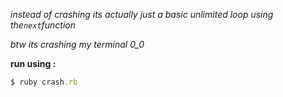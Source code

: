_instead of crashing its actually just a basic unlimited loop using the`next`function_

_btw its crashing my terminal 0_0_

**run using :**
```rb
$ ruby crash.rb
```
